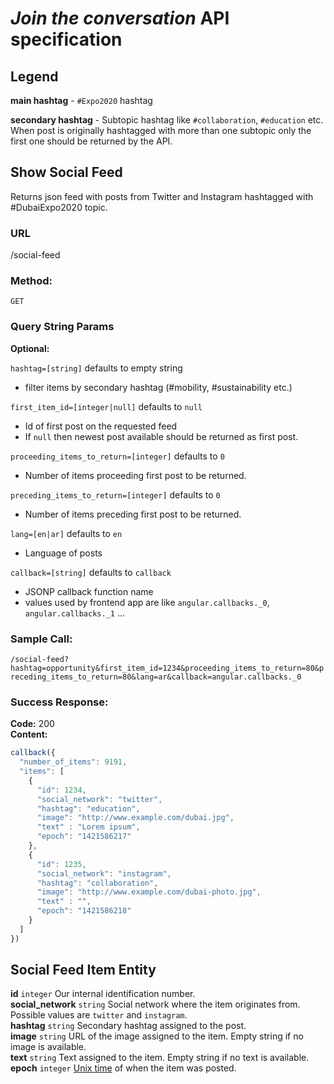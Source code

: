 # *Join the conversation* API specification

## Legend

**main hashtag** - `#Expo2020` hashtag

**secondary hashtag** - Subtopic hashtag like `#collaboration`, `#education` etc. When post is originally hashtagged with more than one subtopic only the first one should be returned by the API.

## Show Social Feed
Returns json feed with posts from Twitter and Instagram hashtagged with \#DubaiExpo2020 topic.

### URL

/social-feed

### Method:

`GET`

### Query String Params

**Optional:**

`hashtag=[string]` defaults to empty string  
- filter items by secondary hashtag (\#mobility, \#sustainability etc.)  

`first_item_id=[integer|null]` defaults to `null`  
- Id of first post on the requested feed  
- If `null` then newest post available should be returned as first post.

`proceeding_items_to_return=[integer]` defaults to `0`  
- Number of items proceeding first post to be returned.

`preceding_items_to_return=[integer]` defaults to `0`  
- Number of items preceding first post to be returned.

`lang=[en|ar]` defaults to `en`  
- Language of posts

`callback=[string]` defaults to `callback`  
- JSONP callback function name  
- values used by frontend app are like `angular.callbacks._0`, `angular.callbacks._1` ...  

### Sample Call:

`/social-feed?hashtag=opportunity&first_item_id=1234&proceeding_items_to_return=80&preceding_items_to_return=80&lang=ar&callback=angular.callbacks._0`

### Success Response:

**Code:** 200  
**Content:**  
```javascript
callback({
  "number_of_items": 9191,
  "items": [
    {
      "id": 1234,
      "social_network": "twitter",
      "hashtag": "education",
      "image": "http://www.example.com/dubai.jpg",
      "text" : "Lorem ipsum",
      "epoch": "1421586217"
    },
    {
      "id": 1235,
      "social_network": "instagram",
      "hashtag": "collaboration",
      "image": "http://www.example.com/dubai-photo.jpg",
      "text" : "",
      "epoch": "1421586218"
    }
  ]
})
```

## Social Feed Item Entity
**id** `integer` Our internal identification number.  
**social_network** `string` Social network where the item originates from. Possible values are `twitter` and `instagram`.  
**hashtag** `string` Secondary hashtag assigned to the post.  
**image** `string` URL of the image assigned to the item. Empty string if no image is available.  
**text** `string` Text assigned to the item. Empty string if no text is available.  
**epoch** `integer` [Unix time](http://en.wikipedia.org/wiki/Unix_time) of when the item was posted.
